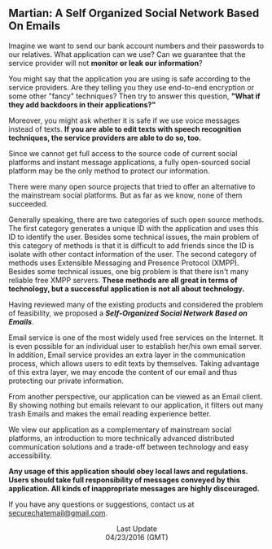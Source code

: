 ## Martian: A Self Organized Social Network Based On Emails

Imagine we want to send our bank account numbers and their passwords to our relatives. What application can we use? Can we guarantee that the service provider will not **monitor or leak our information**?

You might say that the application you are using is safe according to the service providers. Are they telling you they use end-to-end encryption or some other "fancy" techniques? Then try to answer this question, **"What if they add backdoors in their applications?"**

Moreover, you might ask whether it is safe if we use voice messages instead of texts. **If you are able to edit texts with speech recognition techniques, the service providers are able to do so, too.**

Since we cannot get full access to the source code of current social platforms and instant message applications, a fully open-sourced social platform may be the only method to protect our information.

There were many open source projects that tried to offer an alternative to the mainstream social platforms. But as far as we know, none of them succeeded.

Generally speaking, there are two categories of such open source methods. The first category generates a unique ID with the application and uses this ID to identify the user. Besides some technical issues, the main problem of this category of methods is that it is difficult to add friends since the ID is isolate with other contact information of the user. The second category of methods uses Extensible Messaging and Presence Protocol (XMPP). Besides some technical issues, one big problem is that there isn't many reliable free XMPP servers. **These methods are all great in terms of technology, but a successful application is not all about technology.**

Having reviewed many of the existing products and considered the problem of feasibility, we proposed a **_Self-Organized Social Network Based on Emails_**.

Email service is one of the most widely used free services on the Internet. It is even possible for an individual user to establish her/his own email server. In addition, Email service provides an extra layer in the communication process, which allows users to edit texts by themselves. Taking advantage of this extra layer, we may encode the content of our email and thus protecting our private information.

From another perspective, our application can be viewed as an Email client. By showing nothing but emails relevant to our application, it filters out many trash Emails and makes the email reading experience better.

We view our application as a complementary of mainstream social platforms, an introduction to more technically advanced distributed communication solutions and a trade-off between technology and easy accessibility.

**Any usage of this application should obey local laws and regulations. Users should take full responsibility of messages conveyed by this application. All kinds of inappropriate messages are highly discouraged.**

If you have any questions or suggestions, contact us at securechatemail@gmail.com.

<p align='center'>Last Update<br>04/23/2016 (GMT)</p>
